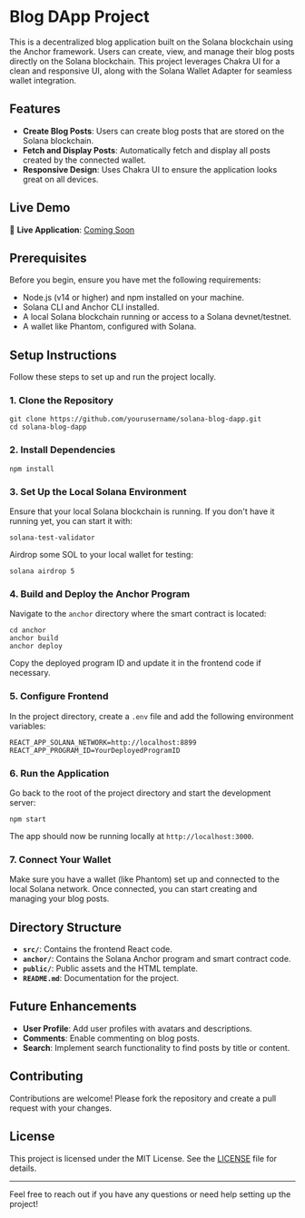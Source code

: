 <h1>Blog DApp Project</h1>

<p>This is a decentralized blog application built on the Solana blockchain using the Anchor framework. Users can create, view, and manage their blog posts directly on the Solana blockchain. This project leverages Chakra UI for a clean and responsive UI, along with the Solana Wallet Adapter for seamless wallet integration.</p>

<h2>Features</h2>
<ul>
  <li><strong>Create Blog Posts</strong>: Users can create blog posts that are stored on the Solana blockchain.</li>
  <li><strong>Fetch and Display Posts</strong>: Automatically fetch and display all posts created by the connected wallet.</li>
  <li><strong>Responsive Design</strong>: Uses Chakra UI to ensure the application looks great on all devices.</li>
</ul>

<h2>Live Demo</h2>
<p>🚀 <strong>Live Application</strong>: <a href="#">Coming Soon</a></p>


<h2>Prerequisites</h2>
<p>Before you begin, ensure you have met the following requirements:</p>
<ul>
  <li>Node.js (v14 or higher) and npm installed on your machine.</li>
  <li>Solana CLI and Anchor CLI installed.</li>
  <li>A local Solana blockchain running or access to a Solana devnet/testnet.</li>
  <li>A wallet like Phantom, configured with Solana.</li>
</ul>

<h2>Setup Instructions</h2>
<p>Follow these steps to set up and run the project locally.</p>

<h3>1. Clone the Repository</h3>
<pre><code>git clone https://github.com/yourusername/solana-blog-dapp.git
cd solana-blog-dapp
</code></pre>

<h3>2. Install Dependencies</h3>
<pre><code>npm install
</code></pre>

<h3>3. Set Up the Local Solana Environment</h3>
<p>Ensure that your local Solana blockchain is running. If you don't have it running yet, you can start it with:</p>
<pre><code>solana-test-validator
</code></pre>
<p>Airdrop some SOL to your local wallet for testing:</p>
<pre><code>solana airdrop 5
</code></pre>

<h3>4. Build and Deploy the Anchor Program</h3>
<p>Navigate to the <code>anchor</code> directory where the smart contract is located:</p>
<pre><code>cd anchor
anchor build
anchor deploy
</code></pre>
<p>Copy the deployed program ID and update it in the frontend code if necessary.</p>

<h3>5. Configure Frontend</h3>
<p>In the project directory, create a <code>.env</code> file and add the following environment variables:</p>
<pre><code>REACT_APP_SOLANA_NETWORK=http://localhost:8899
REACT_APP_PROGRAM_ID=YourDeployedProgramID
</code></pre>

<h3>6. Run the Application</h3>
<p>Go back to the root of the project directory and start the development server:</p>
<pre><code>npm start
</code></pre>
<p>The app should now be running locally at <code>http://localhost:3000</code>.</p>

<h3>7. Connect Your Wallet</h3>
<p>Make sure you have a wallet (like Phantom) set up and connected to the local Solana network. Once connected, you can start creating and managing your blog posts.</p>

<h2>Directory Structure</h2>
<ul>
  <li><strong><code>src/</code></strong>: Contains the frontend React code.</li>
  <li><strong><code>anchor/</code></strong>: Contains the Solana Anchor program and smart contract code.</li>
  <li><strong><code>public/</code></strong>: Public assets and the HTML template.</li>
  <li><strong><code>README.md</code></strong>: Documentation for the project.</li>
</ul>

<h2>Future Enhancements</h2>
<ul>
  <li><strong>User Profile</strong>: Add user profiles with avatars and descriptions.</li>
  <li><strong>Comments</strong>: Enable commenting on blog posts.</li>
  <li><strong>Search</strong>: Implement search functionality to find posts by title or content.</li>
</ul>

<h2>Contributing</h2>
<p>Contributions are welcome! Please fork the repository and create a pull request with your changes.</p>

<h2>License</h2>
<p>This project is licensed under the MIT License. See the <a href="LICENSE">LICENSE</a> file for details.</p>

<hr>
<p>Feel free to reach out if you have any questions or need help setting up the project!</p>
